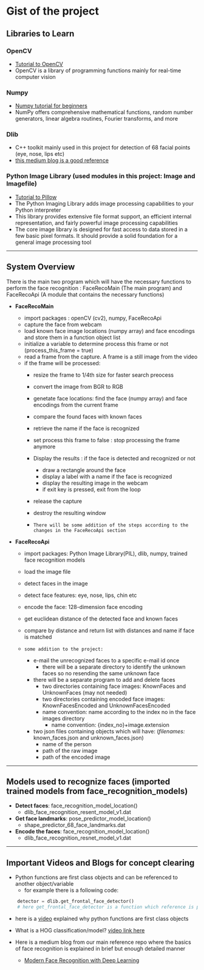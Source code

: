 # Gist of the project

## Libraries to Learn

### OpenCV

- [Tutorial to OpenCV](https://www.youtube.com/watch?v=oXlwWbU8l2o)
- OpenCV is a library of programming functions mainly for real-time computer vision

### Numpy

- [Numpy tutorial for beginners](https://www.youtube.com/watch?v=QUT1VHiLmmI)
- NumPy offers comprehensive mathematical functions, random number generators, linear algebra routines, Fourier transforms, and more

### Dlib

- C++ toolkit mainly used in this project for detection of 68 facial points (eye, nose, lips etc)
- [this medium blog is a good reference](https://towardsdatascience.com/facial-mapping-landmarks-with-dlib-python-160abcf7d672)

### Python Image Library (used modules in this project: Image and Imagefile)

- [Tutorial to Pillow](https://www.youtube.com/watch?v=5QR-dG68eNE)
- The Python Imaging Library adds image processing capabilities to your Python interpreter
- This library provides extensive file format support, an efficient internal representation, and fairly powerful image processing capabilities
- The core image library is designed for fast access to data stored in a few basic pixel formats. It should provide a solid foundation for a general image processing tool

---

## System Overview

There is the main two program which will have the necessary functions to perform the face recognition
: FaceRecoMain (The main program) and FaceRecoApi (A module that contains the necessary functions)

- **FaceRecoMain**
  - import packages : openCV (cv2), numpy, FaceRecoApi
  - capture the face from webcam
  - load known face image locations (numpy array) and face encodings and store them in a function object list
  - initialize a variable to determine process this frame or not (process_this_frame = true)
  - read a frame from the capture. A frame is a still image from the video
  - if the frame will be processed:
    - resize the frame to 1/4th size for faster search preocess
    - convert the image from BGR to RGB
    - genetate face locations: find the face (numpy array) and face encodings from the current frame
    - compare the found faces with known faces
    - retrieve the name if the face is recognized
    - set process this frame to false : stop processing the frame anymore
    - Display the results : if the face is detected and recognized or not
      - draw a rectangle around the face
      - display a label with a name if the face is recognized
      - display the resulting image in the webcam
      - if exit key is pressed, exit from the loop
    - release the capture
    - destroy the resulting window

    - `There will be some addition of the steps according to the changes in the FaceRecoApi section`

- **FaceRecoApi**
  - import packages: Python Image Library(PIL), dlib, numpy, trained face recognition models
  - load the image file
  - detect faces in the image
  - detect face features: eye, nose, lips, chin etc
  - encode the face: 128-dimension face encoding
  - get euclidean distance of the detected face and known faces
  - compare by distance and return list with distances and name if face is matched

  - `some addition to the project:`
    - e-mail the unrecognized faces to a specific e-mail id once
      - there will be a separate directory to identify the unknown faces so no resending the same unknown face
    - there will be a separate program to add and delete faces
      - two directories containing face images: KnownFaces and UnknownFaces (may not needed)
      - two directories containing encoded face images: KnownFacesEncoded and UnknownFacesEncoded
      - name convention: name according to the index no in the face images directory
        - name convention: {index_no}+image.extension
    - two json files containing objects which will have: (*filenames:* known_faces.json and unknown_faces.json)
        - name of the person
        - path of the raw image
        - path of the encoded image

---

## Models used to recognize faces (imported trained models from face_recognition_models)

- **Detect faces**: face_recognition_model_location()
  - dlib_face_recognition_resent_model_v1.dat
- **Get face landmarks**: pose_predictor_model_location()
  - shape_predictor_68_face_landmarks.dat
- **Encode the faces**: face_recognition_model_location()
  - dlib_face_recognition_resnet_model_v1.dat

---

## Important Videos and Blogs for concept clearing

- Python functions are first class objects and can be referenced to another object/variable
  - for example there is a following code: 

```python
    detector = dlib.get_frontal_face_detector()
    # here get_frontal_face_detector is a function which reference is passed to the object detector. Now detector is a function object which is like a pointer to the function get_frontal_face_detector()
```

  - here is a [video](https://www.youtube.com/watch?v=p8RU0JH2xb8) explained why python functions are first class objects
  - What is a HOG classification/model? [video link here](https://www.youtube.com/watch?v=thcB1NcorV8)

- Here is a medium blog from our main reference repo where the basics of face recognition is explained in brief but enough detailed manner
  - [Modern Face Recognition with Deep Learning](https://medium.com/@ageitgey/machine-learning-is-fun-part-4-modern-face-recognition-with-deep-learning-c3cffc121d78)
